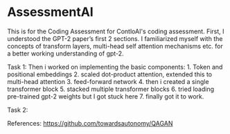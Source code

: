 # AssessmentAI
This is for the Coding Assessment for ContloAI's coding assessment.
First, I understood the GPT-2 paper’s first 2 sections. I familiarized myself with the concepts of transform layers, multi-head self attention mechanisms etc. for a better working understanding of gpt-2.


Task 1:
Then i worked on implementing the basic components: 
	1. Token and positional embeddings 
	2. scaled dot-product attention, extended this to multi-head attention 
  3. feed-forward network
  4. then i created a single transformer block
  5. stacked multiple transformer blocks 
  6. tried loading pre-trained gpt-2 weights but I got stuck here
  7. finally got it to work.

  Task 2: 
  
References: https://github.com/towardsautonomy/QAGAN 
